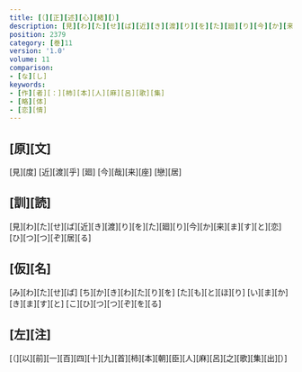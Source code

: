 ```yaml
---
title: [（][正][述][心][緒][）]
description: [見][わ][た][せ][ば][近][き][渡][り][を][た][廻][り][今][か][来][ま][す][と][恋][ひ][つ][つ][ぞ][居][る]
position: 2379
category: [巻]11
version: '1.0'
volume: 11
comparison:
- [な][し]
keywords:
- [作][者][：][柿][本][人][麻][呂][歌][集]
- [略][体]
- [恋][情]
---
```


## [原][文]

[見][度] [近][渡][乎] [廻] [今][哉][来][座] [戀][居]

## [訓][読]

[見][わ][た][せ][ば][近][き][渡][り][を][た][廻][り][今][か][来][ま][す][と][恋][ひ][つ][つ][ぞ][居][る]

## [仮][名]

[み][わ][た][せ][ば] [ち][か][き][わ][た][り][を] [た][も][と][ほ][り] [い][ま][か][き][ま][す][と] [こ][ひ][つ][つ][ぞ][を][る]

## [左][注]

[（][以][前][一][百][四][十][九][首][柿][本][朝][臣][人][麻][呂][之][歌][集][出][）]
